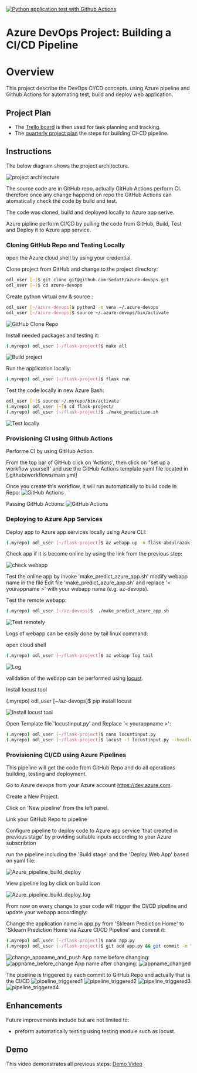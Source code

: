[![Python application test with Github Actions](https://github.com/SedatF/azure-devops/actions/workflows/main.yml/badge.svg)](https://github.com/SedatF/az-devops/actions/workflows/main.yml)

# Azure DevOps Project: Building a CI/CD Pipeline

# Overview

This project describe the DevOps CI/CD concepts. using Azure pipeline and Github Actions for automating test, build and deploy web application. 

## Project Plan

* The [Trello board](https://trello.com/invite/b/B8cu31jj/ATTI67bd7cee23a3ca45ee083bafdf637363D62E8F2B/jobs) is then used for task planning and tracking.
* The [quarterly project plan](../../raw/main/plan/CI-CD_project_plan.xlsx) the steps for building CI-CD pipeline.

## Instructions
The below diagram shows the project architecture.  

![project architecture](screen/CI_CD_Project.svg "project architecture")

The source code are in GitHub repo, actually GitHub Actions perform CI. therefore once any change happend on repo the GitHub Actions can atomatically check the code by build and test.

The code was cloned, build and deployed locally to Azure app serive.

Azure pipline perform CI/CD by pulling the code from GitHub, Build, Test and Deploy it to Azure app service.

### Cloning GitHub Repo and Testing Locally

open the Azure cloud shell by using your credential.

Clone project from GitHub and change to the project directory:
```bash
odl_user [~]$ git clone git@github.com:SedatF/azure-devops.git
odl_user [~]$ cd azure-devops
```

Create python virtual env & source :
```bash
odl_user [~/azure-devops]$ python3 -m venv ~/.azure-devops
odl_user [~/azure-devops]$ source ~/.azure-devops/bin/activate
```

![ GitHub Clone Repo](screen/github_clone.jpeg "Clone repo / GitHub Clone Repo")

Install needed packages and testing it:
```bash
(.myrepo) odl_user [~/flask-project]$ make all
```
![Build project](screen/make_all.jpeg "Build project")

Run the application locally:
```bash
(.myrepo) odl_user [~/flask-project]$ flask run
```

Test the code locally in new Azure Bash:
```bash
odl_user [~]$ source ~/.myrepo/bin/activate
(.myrepo) odl_user [~]$ cd flask-project/
(.myrepo) odl_user [~/flask-project]$ ./make_prediction.sh
```

![Test locally](screen/prediction.jpeg "Test locally")

### Provisioning CI using Github Actions
Performe CI by using GitHub Action.

From the top bar of GitHub click on 'Actions', then click on "set up a workflow yourself' and use the GitHub Actions template yaml file located in  [.github/workflows/main.yml]

Once you create this workflow, it will run automatically to build code in Repo:
![GitHub Actions](screen/run_action.jpeg "GitHub Actions")

Passing GitHub Actions:
![GitHub Actions](screen/passed_actions.jpeg "GitHub Actions")

### Deploying to Azure App Services
Deploy app to Azure app services locally using Azure CLI:
```bash
(.myrepo) odl_user [~/flask-project]$ az webapp up -n flask-abdulrazak --sku F1 --resource-group Azuredevops
```
Check app if it is become online by using the link from the previous step:

![check webapp](screen/Azure_running_webapp.jpeg "check webapp")

Test the online app by invoke 'make_predict_azure_app.sh'  modify webapp name in the file
Edit file 'make_predict_azure_app.sh' and replace '< yourappname >' with your webapp name (e.g. az-devops).

Test the remote webapp:
```bash
(.myrepo) odl_user [~/az-devops]$  ./make_predict_azure_app.sh
```
![Test remotely](screen/remote_prediction.jpeg "Test remotely")

Logs of webapp can be easily done by tail linux command:

open cloud shell 

```bash
(.myrepo) odl_user [~/flask-project]$ az webapp log tail
```

![Log](screen/log.jpg "Log")

validation of the webapp can be performed using [locust](https://locust.io).

Install locust tool 

(.myrepo) odl_user [~/az-devops]$ pip install locust

![Install locust tool](screen/locust_install.jpg "Install locust tool")

Open Template file 'locustinput.py' and Replace '< yourappname >':
```bash
(.myrepo) odl_user [~/flask-project]$ nano locustinput.py
(.myrepo) odl_user [~/flask-project]$ locust -f locustinput.py --headless -u 10 -r 3 -t 10s
```

### Provisioning CI/CD using Azure Pipelines

This pipeline will get the code from GitHub Repo and do all operations building, testing and deployment.

Go to Azure devops from your Azure account  https://dev.azure.com.

Create a New Project.

Click on 'New pipeline' from the left panel.

Link your GitHub Repo to pipeline

Configure pipeline to deploy code to Azure app service 'that created in previous stage' by providing suitable inputs according to your Azure subscribtion

run the pipeline including the 'Build stage' and the 'Deploy Web App' based on yaml file:

![Azure_pipeline_build_deploy](screen/Azure_pipeline_build_deploy.jpg "Azure_pipeline_build_deploy")

View pipeline log by click on build icon

![Azure_pipeline_build_deploy_log](screen/Azure_pipeline_build_deploy_log.jpg "Azure_pipeline_build_deploy_log")

From now on every change to your code will trigger the CI/CD pipeline and update your webapp accordingly:

Change the application name in app.py from 'Sklearn Prediction Home' to 'Sklearn Prediction Home via Azure CI/CD Pipeline' and commit it:
```bash
(.myrepo) odl_user [~/flask-project]$ nano app.py
(.myrepo) odl_user [~/flask-project]$ git add app.py && git commit -m "Change app name" && git push
```
![change_appname_and_push](screen/change_appname_and_push.jpg "change_appname_and_push")
App name before changing:
![appname_before_change](screen/appname_before_change.jpg "appname_before_change")
App name after changing:
![appname_changed](screenshot/appname_changed.jpg "appname_changed")

The pipeline is triggered by each commit to GitHub Repo and actually that is the CI/CD
![pipeline_triggered1](screen/pipeline_1.jpeg "pipeline_triggered1")
![pipeline_triggered2](screen/pipeline_2.jpeg "pipeline_triggered2")
![pipeline_triggered3](screen/pipeline_3.jpeg "pipeline_triggered3")
![pipeline_triggered4](screen/pipeline_4.jpeg "pipeline_triggered4")

## Enhancements
Future improvements include but are not limited to:
* preform automatically testing using testing module such as locust.

## Demo

This video demonstrates all previous steps:
[Demo Video](https://www.youtube.com/watch?v=7WVkz0Brn)
